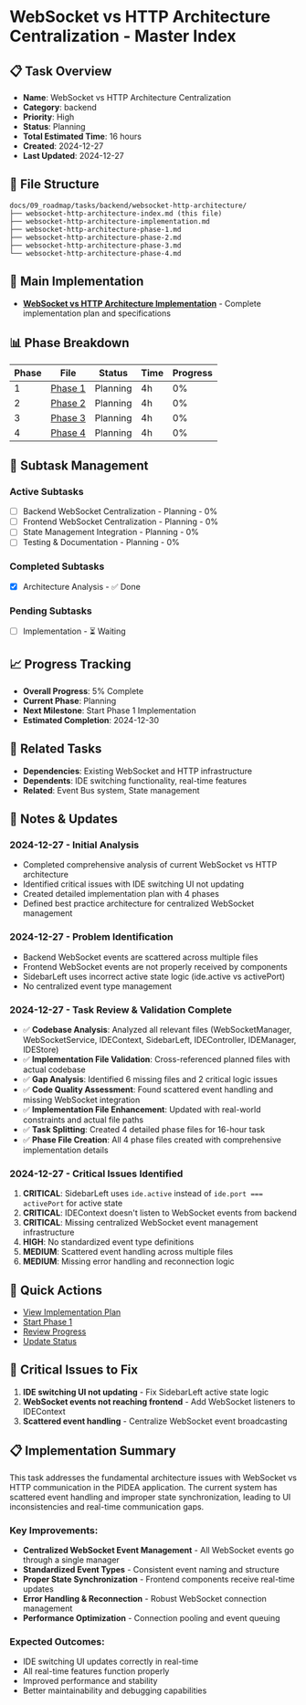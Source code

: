 # WebSocket vs HTTP Architecture Centralization - Master Index

## 📋 Task Overview
- **Name**: WebSocket vs HTTP Architecture Centralization
- **Category**: backend
- **Priority**: High
- **Status**: Planning
- **Total Estimated Time**: 16 hours
- **Created**: 2024-12-27
- **Last Updated**: 2024-12-27

## 📁 File Structure
```
docs/09_roadmap/tasks/backend/websocket-http-architecture/
├── websocket-http-architecture-index.md (this file)
├── websocket-http-architecture-implementation.md
├── websocket-http-architecture-phase-1.md
├── websocket-http-architecture-phase-2.md
├── websocket-http-architecture-phase-3.md
└── websocket-http-architecture-phase-4.md
```

## 🎯 Main Implementation
- **[WebSocket vs HTTP Architecture Implementation](./websocket-http-architecture-implementation.md)** - Complete implementation plan and specifications

## 📊 Phase Breakdown
| Phase | File | Status | Time | Progress |
|-------|------|--------|------|----------|
| 1 | [Phase 1](./websocket-http-architecture-phase-1.md) | Planning | 4h | 0% |
| 2 | [Phase 2](./websocket-http-architecture-phase-2.md) | Planning | 4h | 0% |
| 3 | [Phase 3](./websocket-http-architecture-phase-3.md) | Planning | 4h | 0% |
| 4 | [Phase 4](./websocket-http-architecture-phase-4.md) | Planning | 4h | 0% |

## 🔄 Subtask Management
### Active Subtasks
- [ ] Backend WebSocket Centralization - Planning - 0%
- [ ] Frontend WebSocket Centralization - Planning - 0%
- [ ] State Management Integration - Planning - 0%
- [ ] Testing & Documentation - Planning - 0%

### Completed Subtasks
- [x] Architecture Analysis - ✅ Done

### Pending Subtasks
- [ ] Implementation - ⏳ Waiting

## 📈 Progress Tracking
- **Overall Progress**: 5% Complete
- **Current Phase**: Planning
- **Next Milestone**: Start Phase 1 Implementation
- **Estimated Completion**: 2024-12-30

## 🔗 Related Tasks
- **Dependencies**: Existing WebSocket and HTTP infrastructure
- **Dependents**: IDE switching functionality, real-time features
- **Related**: Event Bus system, State management

## 📝 Notes & Updates
### 2024-12-27 - Initial Analysis
- Completed comprehensive analysis of current WebSocket vs HTTP architecture
- Identified critical issues with IDE switching UI not updating
- Created detailed implementation plan with 4 phases
- Defined best practice architecture for centralized WebSocket management

### 2024-12-27 - Problem Identification
- Backend WebSocket events are scattered across multiple files
- Frontend WebSocket events are not properly received by components
- SidebarLeft uses incorrect active state logic (ide.active vs activePort)
- No centralized event type management

### 2024-12-27 - Task Review & Validation Complete
- ✅ **Codebase Analysis**: Analyzed all relevant files (WebSocketManager, WebSocketService, IDEContext, SidebarLeft, IDEController, IDEManager, IDEStore)
- ✅ **Implementation File Validation**: Cross-referenced planned files with actual codebase
- ✅ **Gap Analysis**: Identified 6 missing files and 2 critical logic issues
- ✅ **Code Quality Assessment**: Found scattered event handling and missing WebSocket integration
- ✅ **Implementation File Enhancement**: Updated with real-world constraints and actual file paths
- ✅ **Task Splitting**: Created 4 detailed phase files for 16-hour task
- ✅ **Phase File Creation**: All 4 phase files created with comprehensive implementation details

### 2024-12-27 - Critical Issues Identified
1. **CRITICAL**: SidebarLeft uses `ide.active` instead of `ide.port === activePort` for active state
2. **CRITICAL**: IDEContext doesn't listen to WebSocket events from backend
3. **CRITICAL**: Missing centralized WebSocket event management infrastructure
4. **HIGH**: No standardized event type definitions
5. **MEDIUM**: Scattered event handling across multiple files
6. **MEDIUM**: Missing error handling and reconnection logic

## 🚀 Quick Actions
- [View Implementation Plan](./websocket-http-architecture-implementation.md)
- [Start Phase 1](./websocket-http-architecture-phase-1.md)
- [Review Progress](#progress-tracking)
- [Update Status](#notes--updates)

## 🎯 Critical Issues to Fix
1. **IDE switching UI not updating** - Fix SidebarLeft active state logic
2. **WebSocket events not reaching frontend** - Add WebSocket listeners to IDEContext
3. **Scattered event handling** - Centralize WebSocket event broadcasting

## 📋 Implementation Summary
This task addresses the fundamental architecture issues with WebSocket vs HTTP communication in the PIDEA application. The current system has scattered event handling and improper state synchronization, leading to UI inconsistencies and real-time communication gaps.

### Key Improvements:
- **Centralized WebSocket Event Management** - All WebSocket events go through a single manager
- **Standardized Event Types** - Consistent event naming and structure
- **Proper State Synchronization** - Frontend components receive real-time updates
- **Error Handling & Reconnection** - Robust WebSocket connection management
- **Performance Optimization** - Connection pooling and event queuing

### Expected Outcomes:
- IDE switching UI updates correctly in real-time
- All real-time features function properly
- Improved performance and stability
- Better maintainability and debugging capabilities 